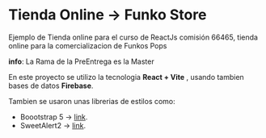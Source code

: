 # Tienda Online -> Funko Store 
Ejemplo de Tienda online para el curso de ReactJs comisión 66465, tienda online para la comercializacion de Funkos Pops    

**info**: La Rama de la PreEntrega es la Master 

En este proyecto se utilizo la tecnologia **React + Vite**  , usando tambien bases de datos **Firebase**.   

Tambien se usaron unas librerias de estilos como: 
* Boootstrap 5 -> [link](https://getbootstrap.com/ "Bootstrap").
* SweetAlert2  -> [link](https://sweetalert2.github.io/ "SweetAlert2").

